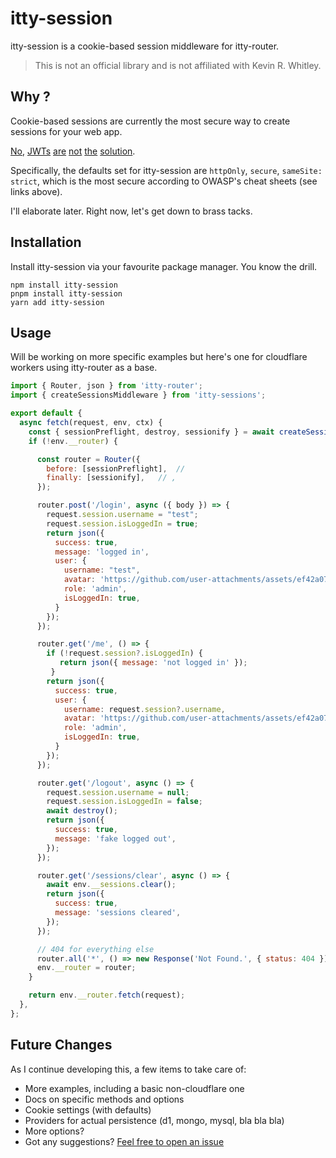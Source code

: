 # itty-session

itty-session is a cookie-based session middleware for itty-router.

> This is not an official library and is not affiliated with Kevin R. Whitley.

## Why ?

Cookie-based sessions are currently the most secure way to create sessions for your web app. 

[No](https://evertpot.com/jwt-is-a-bad-default),
[JWTs](https://redis.com/blog/json-web-tokens-jwt-are-dangerous-for-user-sessions)
[are](https://gist.github.com/samsch/a5c99b9faaac9f131967e8a6d61682b0)
[not](https://cheatsheetseries.owasp.org/cheatsheets/Authentication_Cheat_Sheet.html)
[the](https://cheatsheetseries.owasp.org/cheatsheets/Session_Management_Cheat_Sheet.html)
[solution](https://cheatsheetseries.owasp.org/cheatsheets/JSON_Web_Token_for_Java_Cheat_Sheet.html).

Specifically, the defaults set for itty-session are `httpOnly`, `secure`, `sameSite: strict`, which is the most secure according to OWASP's cheat sheets (see links above).

I'll elaborate later. Right now, let's get down to brass tacks.

## Installation

Install itty-session via your favourite package manager. You know the drill. 

```shell
npm install itty-session
pnpm install itty-session
yarn add itty-session
```

## Usage

Will be working on more specific examples but here's one for cloudflare workers using itty-router as a base.

```js
import { Router, json } from 'itty-router';
import { createSessionsMiddleware } from 'itty-sessions';

export default {
  async fetch(request, env, ctx) {
    const { sessionPreflight, destroy, sessionify } = await createSessionsMiddleware(env, env.DB);
    if (!env.__router) {

      const router = Router({
        before: [sessionPreflight],  // 
        finally: [sessionify],   // , 
      });

      router.post('/login', async ({ body }) => {
        request.session.username = "test";
        request.session.isLoggedIn = true;
        return json({
          success: true,
          message: 'logged in',
          user: {
            username: "test",
            avatar: 'https://github.com/user-attachments/assets/ef42a076-4539-4391-b6e8-f15a95c639f2',
            role: 'admin',
            isLoggedIn: true,
          }
        });
      });

      router.get('/me', () => {
        if (!request.session?.isLoggedIn) {
           return json({ message: 'not logged in' });
         }
        return json({
          success: true,
          user: {
            username: request.session?.username,
            avatar: 'https://github.com/user-attachments/assets/ef42a076-4539-4391-b6e8-f15a95c639f2',
            role: 'admin',
            isLoggedIn: true,
          }
        });
      });

      router.get('/logout', async () => {
        request.session.username = null;
        request.session.isLoggedIn = false;
        await destroy();
        return json({
          success: true,
          message: 'fake logged out',
        });
      });

      router.get('/sessions/clear', async () => {
        await env.__sessions.clear();
        return json({
          success: true,
          message: 'sessions cleared',
        });
      });

      // 404 for everything else
      router.all('*', () => new Response('Not Found.', { status: 404 }));
      env.__router = router;
    }

    return env.__router.fetch(request);
  },
};
```

## Future Changes

As I continue developing this, a few items to take care of:

- More examples, including a basic non-cloudflare one
- Docs on specific methods and options
- Cookie settings (with defaults)
- Providers for actual persistence (d1, mongo, mysql, bla bla bla)
- More options?
- Got any suggestions? [Feel free to open an issue](https://github.com/eslachance/itty-session/issues)


